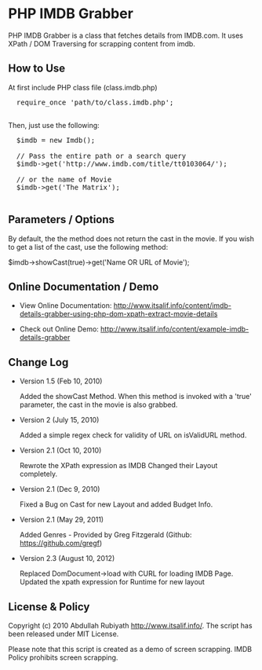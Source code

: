 PHP IMDB Grabber
====================
 PHP IMDB Grabber is a class that fetches details from IMDB.com. It uses XPath / DOM Traversing for scrapping 
 content from imdb.
 
How to Use
----------

  At first include PHP class file (class.imdb.php)
  
  <pre>
  require_once 'path/to/class.imdb.php';
  </pre>
  
  Then, just use the following:
  <pre>
  $imdb = new Imdb();
  
  // Pass the entire path or a search query
  $imdb->get('http://www.imdb.com/title/tt0103064/'); 
  
  // or the name of Movie 
  $imdb->get('The Matrix'); 
  </pre>
  
Parameters / Options
--------------------

  By default, the the method does not return the cast in the movie. If you wish to get a list of the cast,
  use the following method:
  
  $imdb->showCast(true)->get('Name OR URL of Movie');
  
  
Online Documentation / Demo
---------------------------

* View Online Documentation: <http://www.itsalif.info/content/imdb-details-grabber-using-php-dom-xpath-extract-movie-details>
  
* Check out Online Demo: <http://www.itsalif.info/content/example-imdb-details-grabber>


Change Log
--------------------------

* Version 1.5 (Feb 10, 2010)

   Added the showCast Method. When this method is invoked with a 'true' parameter, the cast in the movie is also grabbed.
	
* Version 2 (July 15, 2010)

   Added a simple regex check for validity of URL on isValidURL method.

* Version 2.1 (Oct 10, 2010)

   Rewrote the XPath expression as IMDB Changed their Layout completely.
 	
* Version 2.1 (Dec 9, 2010)

   Fixed a Bug on Cast for new Layout and added Budget Info.

* Version 2.1 (May 29, 2011)

   Added Genres - Provided by Greg Fitzgerald (Github: https://github.com/gregf)

* Version 2.3 (August 10, 2012)

  Replaced DomDocument->load with CURL for loading IMDB Page. Updated the xpath expression for Runtime for new layout
   
License & Policy
--------------------------

Copyright (c) 2010 Abdullah Rubiyath <http://www.itsalif.info/>. 
The script has been released under MIT License. 

Please note that this script is created as a demo of screen scrapping. IMDB Policy prohibits screen scrapping.    